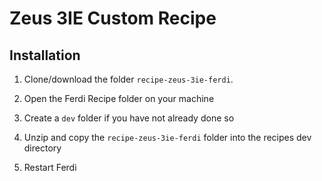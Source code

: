 # Zeus 3IE Custom Recipe

## Installation

1. Clone/download the folder `recipe-zeus-3ie-ferdi`.

2. Open the Ferdi Recipe folder on your machine

3. Create a `dev` folder if you have not already done so

3. Unzip and copy the `recipe-zeus-3ie-ferdi` folder into the recipes dev directory

4. Restart Ferdi
